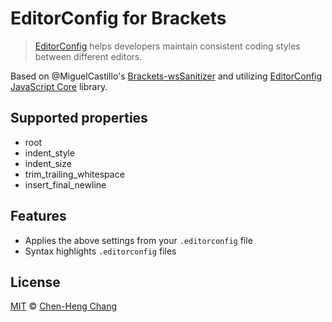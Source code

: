 # EditorConfig for Brackets

> [EditorConfig](http://editorconfig.org) helps developers maintain consistent coding styles between different editors.

Based on @MiguelCastillo's [Brackets-wsSanitizer](https://github.com/MiguelCastillo/Brackets-wsSanitizer) and utilizing [EditorConfig JavaScript Core](https://github.com/editorconfig/editorconfig-core-js) library.

## Supported properties

- root
- indent_style
- indent_size
- trim_trailing_whitespace
- insert_final_newline


## Features

- Applies the above settings from your `.editorconfig` file
- Syntax highlights `.editorconfig` files


## License

[MIT](http://opensource.org/licenses/MIT) © [Chen-Heng Chang](http://kidwm.net)
